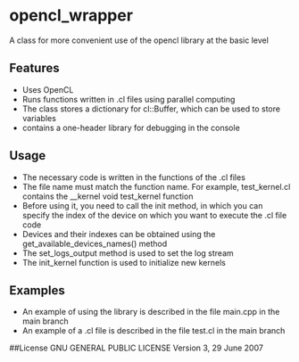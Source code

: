 # opencl_wrapper
A class for more convenient use of the openсl library at the basic level


## Features
- Uses OpenCL
- Runs functions written in .cl files using parallel computing
- The class stores a dictionary for cl::Buffer, which can be used to store variables
- contains a one-header library for debugging in the console


## Usage
- The necessary code is written in the functions of the .cl files
- The file name must match the function name. For example, test_kernel.cl contains the __kernel void test_kernel function
- Before using it, you need to call the init method, in which you can specify the index of the device on which you want to execute the .cl file code
- Devices and their indexes can be obtained using the get_available_devices_names() method
- The set_logs_output method is used to set the log stream
- The init_kernel function is used to initialize new kernels


## Examples
- An example of using the library is described in the file main.cpp in the main branch
- An example of a .cl file is described in the file test.cl in the main branch


##License
GNU GENERAL PUBLIC LICENSE Version 3, 29 June 2007